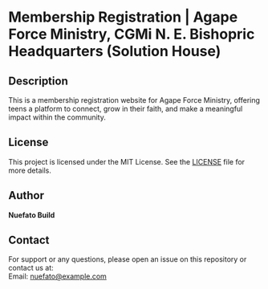 # Membership Registration | Agape Force Ministry, CGMi N. E. Bishopric Headquarters (Solution House)

## Description
This is a membership registration website for Agape Force Ministry, offering teens a platform to connect, grow in their faith, and make a meaningful impact within the community.

## License
This project is licensed under the MIT License. See the [LICENSE](LICENSE) file for more details.

## Author
**Nuefato Build**

## Contact
For support or any questions, please open an issue on this repository or contact us at:  
Email: nuefato@example.com

